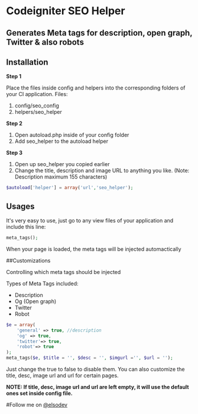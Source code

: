 Codeigniter SEO Helper
=======================
Generates Meta tags for description, open graph, Twitter & also robots
-----------------------

## Installation

**Step 1**

Place the files inside config and helpers into the corresponding folders of your CI application.
Files:

1. config/seo_config
2. helpers/seo_helper

**Step 2**

1. Open autoload.php inside of your config folder 
2. Add seo_helper to the autoload helper

**Step 3**

1. Open up seo_helper you copied earlier
2. Change the title, description and image URL to anything you like.
(Note: Description maximum 155 characters)

```php
$autoload['helper'] = array('url','seo_helper');
```

## Usages
It's very easy to use, just go to any view files of your application and include this line:
```php
meta_tags();
```

When your page is loaded, the meta tags will be injected automactically

##Customizations

Controlling which meta tags should be injected

Types of Meta Tags included:
  * Description
  * Og (Open graph)
  * Twitter
  * Robot

```php
$e = array(
	'general' => true, //description
	'og' => true,
	'twitter'=> true,
	'robot'=> true
);
meta_tags($e, $title = '', $desc = '', $imgurl ='', $url = '');
```
Just change the true to false to disable them.
You can also customize the title, desc, image url and url for certain pages.

**NOTE: If title, desc, image url and url are left empty, it will use the default ones set inside config file.**

#Follow me on [@elsodev](http://twitter.com/elsodev)



